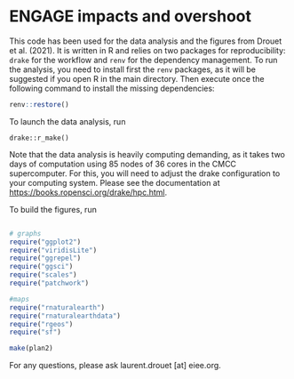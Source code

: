 # ENGAGE impacts and overshoot


This code has been used for the data analysis and the figures from Drouet et al. (2021). It is written in R and relies on two packages for reproducibility: `drake` for the workflow and `renv` for the dependency management. To run the analysis, you need to install first the `renv` packages, as it will be suggested if you open R in the main directory. Then execute once the following command to install the missing dependencies:


```r
renv::restore()
```

To launch the data analysis, run
```
drake::r_make()
```

Note that the data analysis is heavily computing demanding, as it takes two days of computation using 85 nodes of 36 cores in the CMCC supercomputer. For this, you will need to adjust the drake configuration to your computing system. Please see the documentation at https://books.ropensci.org/drake/hpc.html. 


To build the figures, run
```r

# graphs
require("ggplot2")
require("viridisLite")
require("ggrepel")
require("ggsci")
require("scales")
require("patchwork")

#maps
require("rnaturalearth")
require("rnaturalearthdata")
require("rgeos")
require("sf")

make(plan2)

```

For any questions, please ask laurent.drouet [at] eiee.org. 